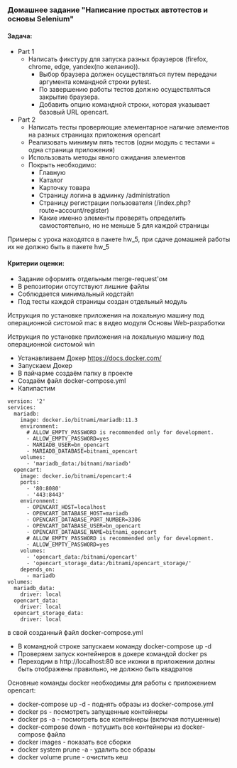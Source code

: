 ### Домашнее задание "Написание простых автотестов и основы Selenium"

#### Задача:

- Part 1
  - Написать фикстуру для запуска разных браузеров (firefox, chrome, edge, yandex(по желанию)).
    - Выбор браузера должен осуществляться путем передачи аргумента командной строки pytest.
    - По завершению работы тестов должно осуществляться закрытие браузера.
    - Добавить опцию командной строки, которая указывает базовый URL opencart.
- Part 2
  - Написать тесты проверяющие элементарное наличие элементов на разных страницах приложения opencart
  - Реализовать минимум пять тестов (одни модуль с тестами = одна страница приложения)
  - Использовать методы явного ожидания элементов
  - Покрыть необходимо:
    - Главную
    - Каталог
    - Карточку товара
    - Страницу логина в админку /administration
    - Страницу регистрации пользователя (/index.php?route=account/register)
    - Какие именно элементы проверять определить самостоятельно, но не меньше 5 для каждой страницы


Примеры с урока находятся в пакете hw_5, при сдаче домашней работы их не должно быть в пакете hw_5

#### Критерии оценки:

- Задание оформить отдельным merge-request'ом
- В репозитории отсутствуют лишние файлы
- Соблюдается минимальный кодстайл
- Под тесты каждой страницы создан отдельный модуль 

Иструкция по установке приложения на локальную машину под операционной систомой mac в видео модуля Основы Web-разработки
 
Иструкция по установке приложения на локальную машину под операционной систомой win
- Устанавливаем Докер https://docs.docker.com/
- Запускаем Докер
- В пайчарме создаём папку в проекте
- Создаём файл docker-compose.yml
- Капипастим 
```
version: '2'
services:
  mariadb:
    image: docker.io/bitnami/mariadb:11.3
    environment:
      # ALLOW_EMPTY_PASSWORD is recommended only for development.
      - ALLOW_EMPTY_PASSWORD=yes
      - MARIADB_USER=bn_opencart
      - MARIADB_DATABASE=bitnami_opencart
    volumes:
      - 'mariadb_data:/bitnami/mariadb'
  opencart:
    image: docker.io/bitnami/opencart:4
    ports:
      - '80:8080'
      - '443:8443'
    environment:
      - OPENCART_HOST=localhost
      - OPENCART_DATABASE_HOST=mariadb
      - OPENCART_DATABASE_PORT_NUMBER=3306
      - OPENCART_DATABASE_USER=bn_opencart
      - OPENCART_DATABASE_NAME=bitnami_opencart
      # ALLOW_EMPTY_PASSWORD is recommended only for development.
      - ALLOW_EMPTY_PASSWORD=yes
    volumes:
      - 'opencart_data:/bitnami/opencart'
      - 'opencart_storage_data:/bitnami/opencart_storage/'
    depends_on:
      - mariadb
volumes:
  mariadb_data:
    driver: local
  opencart_data:
    driver: local
  opencart_storage_data:
    driver: local
  ```

в свой созданный файл  docker-compose.yml
- В командной строке запускаем команду docker-compose up -d
- Проверяем запуск контейнеров в докере командой docker ps 
- Переходим в http://localhost:80 все иконки в приложении долны быть отображены правильно, не должно быть квадратов

Основные команды docker необходимы для работы с приложением opencart:
- docker-compose up -d - поднять образы из docker-compose.yml
- docker ps - посмотреть запущенные контейнеры
- docker ps -a - посмотреть все контейнеры (включая потушенные)
- docker-compose down - потушить все контейнеры из docker-compose файла
- docker images - показать все сборки
- docker system prune -a - удалить все образы
- docker volume prune - очистить кеш
